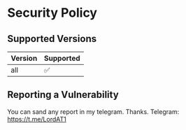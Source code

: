 # Security Policy

## Supported Versions


| Version | Supported          |
| ------- | ------------------ |
|   all   | :white_check_mark: |


## Reporting a Vulnerability
You can sand any report in my telegram. Thanks.
Telegram: https://t.me/LordAT1
